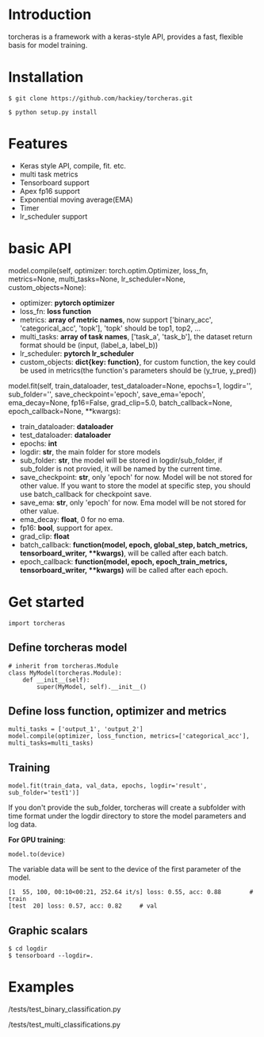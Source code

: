 # Introduction
torcheras is a framework with a keras-style API, provides a fast, flexible basis for model training.

# Installation
```
$ git clone https://github.com/hackiey/torcheras.git

$ python setup.py install
```

# Features
- Keras style API, compile, fit. etc. 
- multi task metrics
- Tensorboard support
- Apex fp16 support
- Exponential moving average(EMA)
- Timer
- lr_scheduler support

# basic API
model.compile(self,
    optimizer: torch.optim.Optimizer,
    loss_fn,
    metrics=None,
    multi_tasks=None,
    lr_scheduler=None,
    custom_objects=None):

- optimizer: **pytorch optimizer**
- loss_fn: **loss function**
- metrics: **array of metric names**, now support ['binary_acc', 'categorical_acc', 'topk'], 'topk' should be top1, top2, ...
- multi_tasks: **array of task names**, ['task_a', 'task_b'], the dataset return format should be (input, (label_a, label_b))
- lr_scheduler: **pytorch lr_scheduler**
- custom_objects: **dict{key: function}**, for custom function, the key could be used in metrics(the function's parameters should be (y_true, y_pred))

model.fit(self,
    train_dataloader,
    test_dataloader=None,
    epochs=1,
    logdir='',
    sub_folder='',
    save_checkpoint='epoch',
    save_ema='epoch',
    ema_decay=None,
    fp16=False,
    grad_clip=5.0,
    batch_callback=None,
    epoch_callback=None,
    **kwargs):

- train_dataloader: **dataloader**
- test_dataloader: **dataloader**
- epochs: **int**
- logdir: **str**, the main folder for store models
- sub_folder: **str**, the model will be stored in logdir/sub_folder, if sub_folder is not provied, it will be named by the current time.
- save_checkpoint: **str**, only 'epoch' for now. Model will be not stored for other value. If you want to store the model at specific step, you should use batch_callback for checkpoint save.
- save_ema: **str**, only 'epoch' for now. Ema model will be not stored for other value.
- ema_decay: **float**, 0 for no ema.
- fp16: **bool**, support for apex.
- grad_clip: **float**
- batch_callback: **function(model, epoch, global_step, batch_metrics, tensorboard_writer, \*\*kwargs)**, will be called after each batch.
- epoch_callback: **function(model, epoch, epoch_train_metrics, tensorboard_writer, \*\*kwargs)** will be called after each epoch.

# Get started

```
import torcheras
```

## Define torcheras model
```
# inherit from torcheras.Module
class MyModel(torcheras.Module):
    def __init__(self):
        super(MyModel, self).__init__()
```

## Define loss function, optimizer and metrics
```
multi_tasks = ['output_1', 'output_2']
model.compile(optimizer, loss_function, metrics=['categorical_acc'], multi_tasks=multi_tasks)
```

## Training
```
model.fit(train_data, val_data, epochs, logdir='result', sub_folder='test1')]
```
If you don't provide the sub_folder, torcheras will create a subfolder with time format under the logdir directory to store the model parameters and log data.

**For GPU training**:
```
model.to(device)
```
The variable data will be sent to the device of the first parameter of the model.

```
[1  55, 100, 00:10<00:21, 252.64 it/s] loss: 0.55, acc: 0.88        # train
[test  20] loss: 0.57, acc: 0.82     # val
```

## Graphic scalars
```
$ cd logdir
$ tensorboard --logdir=.
```

# Examples
/tests/test_binary_classification.py

/tests/test_multi_classifications.py
